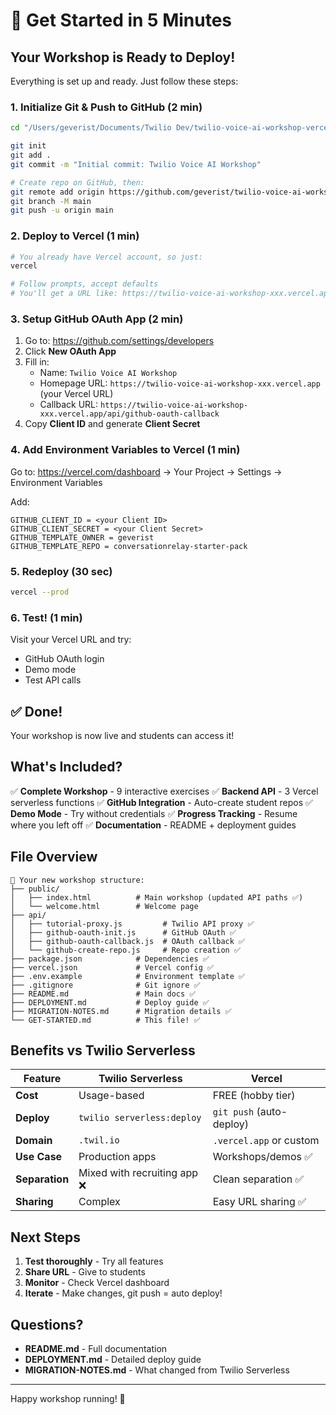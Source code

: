 # 🚀 Get Started in 5 Minutes

## Your Workshop is Ready to Deploy!

Everything is set up and ready. Just follow these steps:

### 1. Initialize Git & Push to GitHub (2 min)

```bash
cd "/Users/geverist/Documents/Twilio Dev/twilio-voice-ai-workshop-vercel"

git init
git add .
git commit -m "Initial commit: Twilio Voice AI Workshop"

# Create repo on GitHub, then:
git remote add origin https://github.com/geverist/twilio-voice-ai-workshop.git
git branch -M main
git push -u origin main
```

### 2. Deploy to Vercel (1 min)

```bash
# You already have Vercel account, so just:
vercel

# Follow prompts, accept defaults
# You'll get a URL like: https://twilio-voice-ai-workshop-xxx.vercel.app
```

### 3. Setup GitHub OAuth App (2 min)

1. Go to: https://github.com/settings/developers
2. Click **New OAuth App**
3. Fill in:
   - Name: `Twilio Voice AI Workshop`
   - Homepage URL: `https://twilio-voice-ai-workshop-xxx.vercel.app` (your Vercel URL)
   - Callback URL: `https://twilio-voice-ai-workshop-xxx.vercel.app/api/github-oauth-callback`
4. Copy **Client ID** and generate **Client Secret**

### 4. Add Environment Variables to Vercel (1 min)

Go to: https://vercel.com/dashboard → Your Project → Settings → Environment Variables

Add:
```
GITHUB_CLIENT_ID = <your Client ID>
GITHUB_CLIENT_SECRET = <your Client Secret>
GITHUB_TEMPLATE_OWNER = geverist
GITHUB_TEMPLATE_REPO = conversationrelay-starter-pack
```

### 5. Redeploy (30 sec)

```bash
vercel --prod
```

### 6. Test! (1 min)

Visit your Vercel URL and try:
- GitHub OAuth login
- Demo mode
- Test API calls

## ✅ Done!

Your workshop is now live and students can access it!

## What's Included?

✅ **Complete Workshop** - 9 interactive exercises
✅ **Backend API** - 3 Vercel serverless functions
✅ **GitHub Integration** - Auto-create student repos
✅ **Demo Mode** - Try without credentials
✅ **Progress Tracking** - Resume where you left off
✅ **Documentation** - README + deployment guides

## File Overview

```
📁 Your new workshop structure:
├── public/
│   ├── index.html          # Main workshop (updated API paths ✅)
│   └── welcome.html        # Welcome page
├── api/
│   ├── tutorial-proxy.js         # Twilio API proxy ✅
│   ├── github-oauth-init.js      # GitHub OAuth ✅
│   ├── github-oauth-callback.js  # OAuth callback ✅
│   └── github-create-repo.js     # Repo creation ✅
├── package.json            # Dependencies ✅
├── vercel.json             # Vercel config ✅
├── .env.example            # Environment template ✅
├── .gitignore              # Git ignore ✅
├── README.md               # Main docs ✅
├── DEPLOYMENT.md           # Deploy guide ✅
├── MIGRATION-NOTES.md      # Migration details ✅
└── GET-STARTED.md          # This file! ✅
```

## Benefits vs Twilio Serverless

| Feature | Twilio Serverless | Vercel |
|---------|------------------|---------|
| **Cost** | Usage-based | FREE (hobby tier) |
| **Deploy** | `twilio serverless:deploy` | `git push` (auto-deploy) |
| **Domain** | `.twil.io` | `.vercel.app` or custom |
| **Use Case** | Production apps | Workshops/demos ✅ |
| **Separation** | Mixed with recruiting app ❌ | Clean separation ✅ |
| **Sharing** | Complex | Easy URL sharing ✅ |

## Next Steps

1. **Test thoroughly** - Try all features
2. **Share URL** - Give to students
3. **Monitor** - Check Vercel dashboard
4. **Iterate** - Make changes, git push = auto deploy!

## Questions?

- **README.md** - Full documentation
- **DEPLOYMENT.md** - Detailed deploy guide
- **MIGRATION-NOTES.md** - What changed from Twilio Serverless

---

Happy workshop running! 🎉
